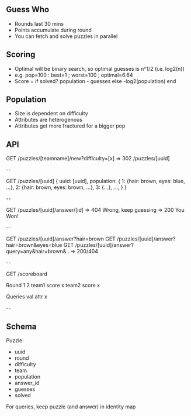 ## Guess Who

* Rounds last 30 mins
* Points accumulate during round
* You can fetch and solve puzzles in parallel

## Scoring

* Optimal will be binary search, so optimal guesses is n^1/2 (i.e. log2(n))
* e.g. pop=100 : best=1  ; worst=100 ; optimal=6.64
* Score = if solved?
    population - guesses
else
     -log2(population)
end

## Population

* Size is dependent on difficulty
* Attributes are heterogenous
* Attributes get more fractured for a bigger pop

## API

GET /puzzles/[teamname]/new?difficulty=[x]
=> 302 /puzzles/[uuid]

--

GET /puzzles/[uuid]
{
    uuid: [uuid],
    population: {
        1: {hair: brown, eyes: blue, ...},
        2: {hair: brown, eyes: brown, ...},
        3: {...},
        ...,
    }
}

--

GET /puzzles/[uuid]/answer/[id]
=> 404 Wrong, keep guessing
=> 200 You Won!

--

GET /puzzles/[uuid]/answer?hair=brown
GET /puzzles/[uuid]/answer?hair=brown&eyes=blue
GET /puzzles/[uuid]/answer?query=any&hair=brown&..
=> 200/404

--

GET /scoreboard

Round   1       2
team1 score     x
team2 score     x

Queries
        val
attr    x

--

## Schema

Puzzle:
- uuid
- round
- difficulty
- team
- population
- answer_id
- guesses
- solved

For queries, keep puzzle (and answer) in identity map
